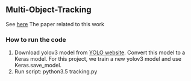 ## Multi-Object-Tracking

See [here](https://drive.google.com/file/d/18R2NxpGUo8mMQg2RjrgbaQTGbNG-QrIo/view?usp=sharing) The paper related to this work

### How to run the code

1. Download yolov3 model from [YOLO website](http://pjreddie.com/darknet/yolo/). Convert this model to a Keras model. For this project, we train a new yolov3 model and use Keras.save_model.
2. Run script: python3.5 tracking.py

